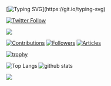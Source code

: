 [![Typing SVG](https://readme-typing-svg.herokuapp.com?font=Fira+Code&weight=600&size=64&pause=1000&color=894FFF&random=false&width=800&height=100&lines=Hi%F0%9F%91%8B%2C+I'm+Fuuma;Nice+to+meet+you!)](https://git.io/typing-svg)

[![Twitter Follow](https://img.shields.io/twitter/follow/Fuum_a?style=social)](https://twitter.com/Fuum_a)
<p align=left> <img src=https://komarev.com/ghpvc/?username=Fuuma0000 /> </p>

[![Contributions](https://badgen.org/img/qiita/Fuuma/contributions?style=for-the-badge)](https://qiita.com/Fuuma)
[![Followers](https://badgen.org/img/qiita/Fuuma/followers?style=for-the-badge)](https://qiita.com/Fuuma)
[![Articles](https://badgen.org/img/qiita/Fuuma/articles?style=for-the-badge)](https://qiita.com/Fuuma)

[![trophy](https://github-profile-trophy.vercel.app/?username=Fuuma0000&theme=onedark&no-frame=true)](https://github.com/ryo-ma/github-profile-trophy)

<div> 
  <img alt="Top Langs" align="left" src="https://github-readme-stats.vercel.app/api/top-langs/?username=Fuuma0000&show_icons=true&theme=aura&hide_border=true&count_private=true&border_radius=40.0&hide=C++,HCL,CMake,PLpgSQL,C++,Shell,Ruby,C++,Swift" />
  <img alt="github stats"  src="https://github-readme-stats.vercel.app/api?username=Fuuma0000&theme=aura&show_icons=ture&hide_border=true&include_all_commits=true&count_private=true&border_radius=40.0" />
</div>

[![](http://github-profile-summary-cards.vercel.app/api/cards/profile-details?username=Fuuma0000&theme=tokyonight)](https://github.com/vn7n24fzkq/github-profile-summary-cards)



<!--
### Hi there 👋
**Fuuma0000/Fuuma0000** is a ✨ _special_ ✨ repository because its `README.md` (this file) appears on your GitHub profile.

Here are some ideas to get you started:

- 🔭 I’m currently working on ...
- 🌱 I’m currently learning ...
- 👯 I’m looking to collaborate on ...
- 🤔 I’m looking for help with ...
- 💬 Ask me about ...
- 📫 How to reach me: ...
- 😄 Pronouns: ...
- ⚡ Fun fact: ...
-->
